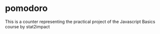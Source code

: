 # pomodoro
This is a counter representing the practical project of the Javascript Basics course by stat2impact
